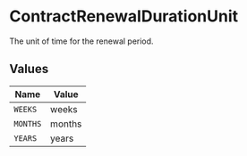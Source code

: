 # ContractRenewalDurationUnit

The unit of time for the renewal period.


## Values

| Name     | Value    |
| -------- | -------- |
| `WEEKS`  | weeks    |
| `MONTHS` | months   |
| `YEARS`  | years    |